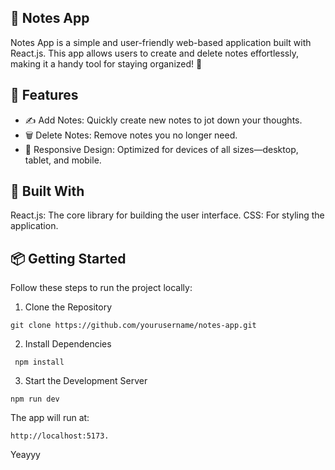 ## 📝 Notes App
Notes App is a simple and user-friendly web-based application built with React.js. This app allows users to create and delete notes effortlessly, making it a handy tool for staying organized! 🚀

## 🌟 Features
- ✍️ Add Notes: Quickly create new notes to jot down your thoughts.
- 🗑️ Delete Notes: Remove notes you no longer need.
- 📱 Responsive Design: Optimized for devices of all sizes—desktop, tablet, and mobile.

## 🚀 Built With
React.js: The core library for building the user interface.
CSS: For styling the application.
## 📦 Getting Started
Follow these steps to run the project locally:
1. Clone the Repository
```
git clone https://github.com/yourusername/notes-app.git
```
2. Install Dependencies
```
 npm install  
```
3. Start the Development Server
```
npm run dev
```
The app will run at:
```
http://localhost:5173.
```
Yeayyy
